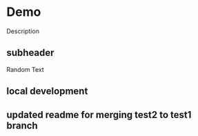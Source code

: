 # Demo

Description

## subheader    

Random Text

## local development

## updated readme for merging test2 to test1 branch